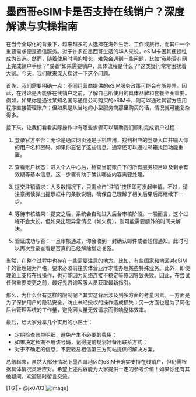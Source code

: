 # 墨西哥eSIM卡是否支持在线销户？深度解读与实操指南

在当今全球化的背景下，越来越多的人选择在海外生活、工作或旅行，而其中一个重要需求便是通信服务。对于许多在墨西哥生活的华人来说，eSIM卡因其便捷性成为首选。然而，随着使用时间的增长，难免会遇到一些问题，比如“我能否在网上完成销户手续？”或者“如果需要销户，具体流程是什么？”这类疑问常常困扰着大家。今天，我们就来深入探讨一下这个问题。

首先，我们需要明确一点：不同运营商提供的eSIM服务政策可能会有所差异。因此，在讨论是否能够在线销户之前，了解自己所使用的具体品牌和套餐至关重要。例如，如果你是通过某知名国际通信公司购买的eSIM卡，则可以通过其官方应用程序直接管理账户；但如果是从当地的小型服务商那里购买的话，情况就可能复杂得多。

接下来，让我们看看实际操作中有哪些步骤可以帮助我们顺利完成销户过程：

1. 登录官方平台：无论是通过网页还是手机应用，找到相应的登录入口并输入你的用户名和密码。如果你忘记了这些信息，通常还可以通过邮箱找回功能重置。

2. 查看账户状态：进入个人中心后，检查当前账户下的所有服务项目以及剩余有效期等基本信息。这一步骤有助于确认哪些内容需要处理。

3. 提交注销请求：大多数情况下，只需点击“注销”按钮即可发起申请。不过，请注意阅读弹出提示框中的条款说明，确保自己理解了相关后果后再继续下一步。

4. 等待审核结果：提交之后，系统会自动进入后台审核阶段。一般而言，这个过程不会太长，但如果出现异常情况（如欠费），则可能需要额外的时间来解决。

5. 验证成功与否：一旦审核通过，你会收到一封确认邮件或者短信通知。此时可以再次登录查看是否真的已经解除绑定关系。

当然，在整个过程中也存在一些需要注意的地方。比如，有些国家和地区对eSIM卡的管理较为严格，要求必须前往实体营业厅才能办理某些特殊业务。此外，即使理论上支持在线操作，也可能因为网络连接不稳定等原因导致失败。因此，在尝试任何重要变更之前，最好先咨询客服人员获取最新指引。

那么，为什么会有这样的限制呢？其实这背后涉及到多方面的考量因素。一方面是为了保护用户的隐私安全，防止未经授权的操作造成损失；另一方面也是为了简化后台管理系统的工作量，避免因大量无效请求而影响整体效率。

最后，给大家分享几个实用的小贴士：
- 定期检查账单明细，避免产生不必要的费用；
- 如果决定长期不用该号码，记得提前规划好备用联系方式；
- 对于不确定的信息，不要轻易相信第三方网站提供的解决方案。

总结起来，虽然大部分情况下墨西哥地区的eSIM卡确实支持在线销户，但仍需根据具体情况灵活应对。希望上述内容能为大家提供一定的参考价值！如果你还有其他疑问，欢迎随时留言交流。

[TG💪+ @jx0703 ![Image](https://github.com/user-attachments/assets/dbca1d08-cadb-493c-b0ec-ad6f7a83f270)]